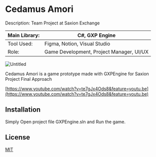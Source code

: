# Cedamus Amori

Description: Team Project at Saxion Exchange

| Main Library: | C#, GXP Engine                           |
|---------------|------------------------------------------|
| Tool Used:    | Figma, Notion, Visual Studio             |
| Role:         | Game Development, Project Manager, UI/UX |

![Untitled](https://cdn.discordapp.com/attachments/692444420980867153/995944636055027793/unknown.png)

Cedamus Amori is a game prototype made with GXPEngine for Saxion Project Final Approach

[https://www.youtube.com/watch?v=te7gJx4Ods8&feature=youtu.be](https://www.youtube.com/watch?v=te7gJx4Ods8&feature=youtu.be)

## Installation

Simply Open project file GXPEngine.sln and Run the game.

## License

[MIT](https://choosealicense.com/licenses/mit/)
